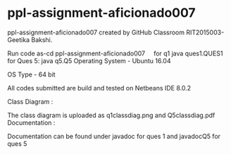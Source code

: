 
# ppl-assignment-aficionado007
ppl-assignment-aficionado007 created by GitHub Classroom
RIT2015003- Geetika Bakshi.

Run code as-cd ppl-assignment-aficionado007     
for q1 
java ques1.QUES1
for Ques 5:
java q5.Q5
Operating System - Ubuntu 16.04

OS Type - 64 bit

All codes submitted are build and tested on Netbeans IDE 8.0.2

Class Diagram :

The class diagram is uploaded as q1classdiag.png
and Q5classdiag.pdf
Documentation :

Documentation can be found under javadoc for ques 1
and javadocQ5 for ques 5

